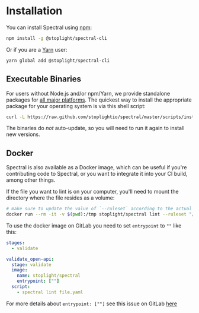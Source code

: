 # Installation

You can install Spectral using [npm](https://www.npmjs.com/):

```bash
npm install -g @stoplight/spectral-cli
```

Or if you are a [Yarn](https://yarnpkg.com/) user:

```bash
yarn global add @stoplight/spectral-cli
```

## Executable Binaries

For users without Node.js and/or npm/Yarn, we provide standalone packages for [all major platforms](https://github.com/stoplightio/spectral/releases). The quickest way to install the appropriate package for your operating system is via this shell script:

```bash
curl -L https://raw.github.com/stoplightio/spectral/master/scripts/install.sh | sh
```

The binaries do _not_ auto-update, so you will need to run it again to install new versions.

## Docker

Spectral is also available as a Docker image, which can be useful if you're contributing code to Spectral, or you want to integrate it into your CI build, among other things.

If the file you want to lint is on your computer, you'll need to mount the directory where the file resides as a volume:

```bash
# make sure to update the value of `--ruleset` according to the actual location of your ruleset
docker run --rm -it -v $(pwd):/tmp stoplight/spectral lint --ruleset "/tmp/.spectral.js" "/tmp/file.yaml"
```

To use the docker image on GitLab you need to set `entrypoint` to `""` like this:

```yml
stages:
  - validate

validate_open-api:
  stage: validate
  image:
    name: stoplight/spectral
    entrypoint: [""]
  script:
    - spectral lint file.yaml
```

For more details about `entrypoint: [""]` see this issue on GitLab [here](https://gitlab.com/gitlab-org/gitlab-runner/-/issues/2692#note_50147081)
